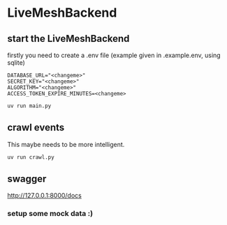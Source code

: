 # LiveMeshBackend

## start the LiveMeshBackend

firstly you need to create a .env file (example given in .example.env, using sqlite)

```
DATABASE_URL="<changeme>"
SECRET_KEY="<changeme>"
ALGORITHM="<changeme>"
ACCESS_TOKEN_EXPIRE_MINUTES=<changeme>
```

```bash
uv run main.py
```

## crawl events

This maybe needs to be more intelligent.

```bash
uv run crawl.py
```

## swagger

http://127.0.0.1:8000/docs

### setup some mock data :)
